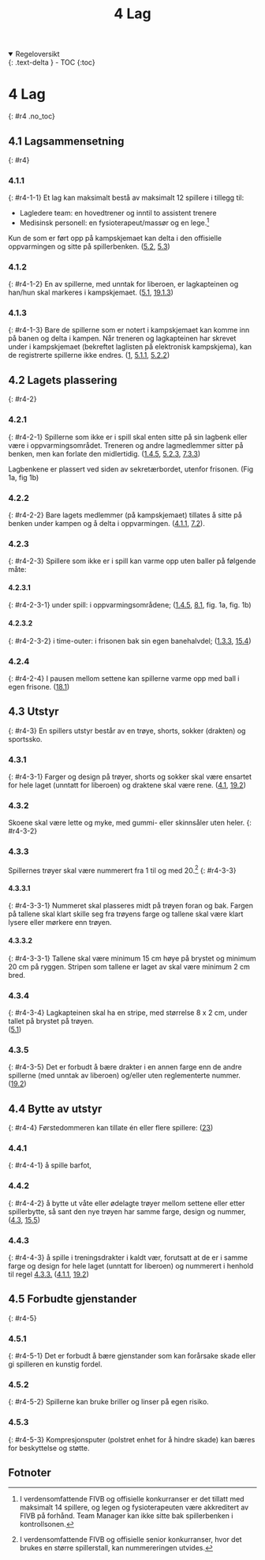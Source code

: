 ﻿---
title: 4 Lag
parent: Kapittel 2 - Deltakere
---

<details open markdown="block">
  <summary>
    Regeloversikt
  </summary>
  {: .text-delta }
- TOC
{:toc}
</details>

# 4 Lag
{: #r4 .no_toc}

## 4.1 Lagsammensetning
{: #r4}

### 4.1.1
{: #r4-1-1}
Et lag kan maksimalt bestå av maksimalt 12 spillere i tillegg til:

- Lagledere team: en hovedtrener og inntil to assistent trenere
- Medisinsk personell: en fysioterapeut/massør og en lege.[^1]

Kun de som er ført opp på kampskjemaet kan delta i den offisielle oppvarmingen og 
sitte på spillerbenken.
([5.2](../para5/#r5-2), [5.3](../para5/#r5-3))

### 4.1.2
{: #r4-1-2}
En av spillerne, med unntak for liberoen, er lagkapteinen og han/hun skal markeres i 
kampskjemaet.
([5.1](../para5/#r5-1), [19.1.3](../para19/#r19-1-3))

### 4.1.3
{: #r4-1-3}
Bare de spillerne som er notert i kampskjemaet kan komme inn på banen og delta i 
kampen. Når treneren og lagkapteinen har skrevet under i kampskjemaet (bekreftet
laglisten på elektronisk kampskjema), kan de registrerte spillerne ikke endres.
([1](../para1/#r1), [5.1.1](../para5/#r5-1-1), [5.2.2](../para5/#r5-2-2))

## 4.2 Lagets plassering
{: #r4-2}

### 4.2.1
{: #r4-2-1}
Spillerne som ikke er i spill skal enten sitte på sin lagbenk eller være i 
oppvarmingsområdet. Treneren og andre lagmedlemmer sitter på benken, men kan 
forlate den midlertidig.
([1.4.5](../para1/#r1-4-5), [5.2.3](../para5/#r5-2-3), [7.3.3](../para7/#r7-3-3))

Lagbenkene er plassert ved siden av sekretærbordet, utenfor frisonen.
(Fig 1a, fig 1b)

### 4.2.2
{: #r4-2-2}
Bare lagets medlemmer (på kampskjemaet) tillates å sitte på benken under kampen og å 
delta i oppvarmingen.
([4.1.1](#r4-1-1), [7.2](../para7/#r7-2)).

### 4.2.3
{: #r4-2-3}
Spillere som ikke er i spill kan varme opp uten baller på følgende måte:

#### 4.2.3.1 
{: #r4-2-3-1}
under spill: i oppvarmingsområdene;
([1.4.5](../para1/#r1-4-5), [8.1](../para8/#r8-1), fig. 1a, fig. 1b)

#### 4.2.3.2
{: #r4-2-3-2}
i time-outer: i frisonen bak sin egen banehalvdel;
([1.3.3](../para1/#r1-3-3), [15.4](../para15/#r15-4))

### 4.2.4
{: #r4-2-4}
I pausen mellom settene kan spillerne varme opp med ball i egen frisone.
([18.1](../para18/#r18-1)) 

## 4.3 Utstyr
{: #r4-3}
En spillers utstyr består av en trøye, shorts, sokker (drakten) og sportssko.

### 4.3.1
{: #r4-3-1}
Farger og design på trøyer, shorts og sokker skal være ensartet for hele laget (unntatt for 
liberoen) og draktene skal være rene.
([4.1](#r4-1), [19.2](../para19/#r19-2))

### 4.3.2
Skoene skal være lette og myke, med gummi- eller skinnsåler uten heler.
{: #r4-3-2}

### 4.3.3
Spillernes trøyer skal være nummerert fra 1 til og med 20.[^2]
{: #r4-3-3}

#### 4.3.3.1
{: #r4-3-3-1}
Nummeret skal plasseres midt på trøyen foran og bak. Fargen på tallene skal klart skille 
seg fra trøyens farge og tallene skal være klart lysere eller mørkere enn trøyen.

#### 4.3.3.2
{: #r4-3-3-1}
Tallene skal være minimum 15 cm høye på brystet og minimum 20 cm på ryggen. 
Stripen som tallene er laget av skal være minimum 2 cm bred.

### 4.3.4
{: #r4-3-4}
Lagkapteinen skal ha en stripe, med størrelse 8 x 2 cm, under tallet på brystet på trøyen.  
([5.1](../para5/#r5-1))

### 4.3.5
{: #r4-3-5}
Det er forbudt å bære drakter i en annen farge enn de andre spillerne (med unntak av 
liberoen) og/eller uten reglementerte nummer.
([19.2](../para19/#r19-2))

## 4.4 Bytte av utstyr
{: #r4-4}
Førstedommeren kan tillate én eller flere spillere:
([23](../para23/#r23))
### 4.4.1 
{: #r4-4-1}
å spille barfot,

### 4.4.2 
{: #r4-4-2}
å bytte ut våte eller ødelagte trøyer mellom settene eller etter spillerbytte, så sant den 
nye trøyen har samme farge, design og nummer,
([4.3](#r4-3), [15.5](../para15/#r15-5))

### 4.4.3 
{: #r4-4-3}
å spille i treningsdrakter i kaldt vær, forutsatt at de er i samme farge og design for hele 
laget (unntatt for liberoen) og nummerert i henhold til regel [4.3.3.](#r4-3-3.)
([4.1.1](#r4-1-1), [19.2](../para19/#r19-2))

## 4.5 Forbudte gjenstander
{: #r4-5}

### 4.5.1
{: #r4-5-1}
Det er forbudt å bære gjenstander som kan forårsake skade eller gi spilleren en kunstig 
fordel.

### 4.5.2
{: #r4-5-2}
Spillerne kan bruke briller og linser på egen risiko.

### 4.5.3
{: #r4-5-3}
Kompresjonsputer (polstret enhet for å hindre skade) kan bæres for beskyttelse og 
støtte. 

## Fotnoter

[^1]:
    I verdensomfattende FIVB og offisielle konkurranser er det tillatt med
    maksimalt 14 spillere, og legen og fysioterapeuten være akkreditert av
    FIVB på forhånd. Team Manager kan ikke sitte bak spillerbenken i
    kontrollsonen.

[^2]:
    I verdensomfattende FIVB og offisielle senior konkurranser,
    hvor det brukes en større spillerstall, kan nummereringen utvides.
